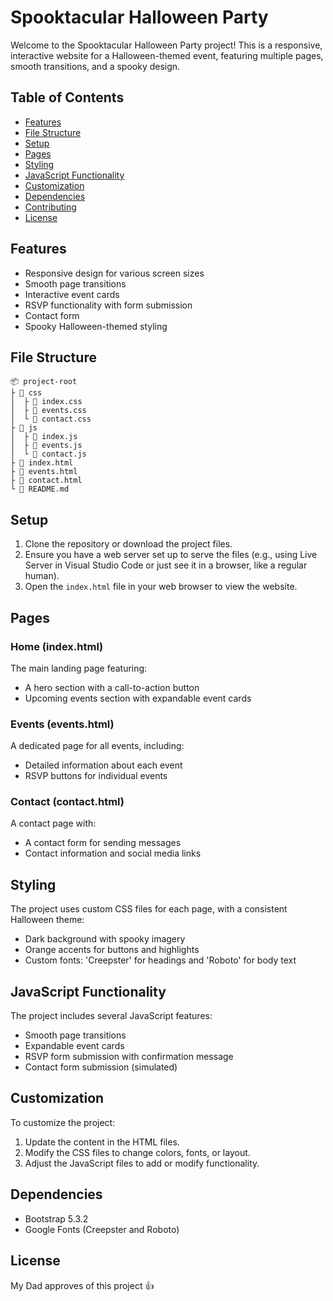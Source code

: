 # Spooktacular Halloween Party

Welcome to the Spooktacular Halloween Party project! This is a responsive, interactive website for a Halloween-themed event, featuring multiple pages, smooth transitions, and a spooky design.

## Table of Contents

- [Features](#features)
- [File Structure](#file-structure)
- [Setup](#setup)
- [Pages](#pages)
- [Styling](#styling)
- [JavaScript Functionality](#javascript-functionality)
- [Customization](#customization)
- [Dependencies](#dependencies)
- [Contributing](#contributing)
- [License](#license)

## Features

- Responsive design for various screen sizes
- Smooth page transitions
- Interactive event cards
- RSVP functionality with form submission
- Contact form
- Spooky Halloween-themed styling

## File Structure

```
📦 project-root
├ 📂 css
│  ├ 📜 index.css
│  ├ 📜 events.css
│  └ 📜 contact.css
├ 📂 js
│  ├ 📜 index.js
│  ├ 📜 events.js
│  └ 📜 contact.js
├ 📜 index.html
├ 📜 events.html
├ 📜 contact.html
└ 📜 README.md
```

## Setup

1. Clone the repository or download the project files.
2. Ensure you have a web server set up to serve the files (e.g., using Live Server in Visual Studio Code or just see it in a browser, like a regular human).
3. Open the `index.html` file in your web browser to view the website.

## Pages

### Home (index.html)

The main landing page featuring:
- A hero section with a call-to-action button
- Upcoming events section with expandable event cards

### Events (events.html)

A dedicated page for all events, including:
- Detailed information about each event
- RSVP buttons for individual events

### Contact (contact.html)

A contact page with:
- A contact form for sending messages
- Contact information and social media links

## Styling

The project uses custom CSS files for each page, with a consistent Halloween theme:

- Dark background with spooky imagery
- Orange accents for buttons and highlights
- Custom fonts: 'Creepster' for headings and 'Roboto' for body text

## JavaScript Functionality

The project includes several JavaScript features:

- Smooth page transitions
- Expandable event cards
- RSVP form submission with confirmation message
- Contact form submission (simulated)

## Customization

To customize the project:

1. Update the content in the HTML files.
2. Modify the CSS files to change colors, fonts, or layout.
3. Adjust the JavaScript files to add or modify functionality.

## Dependencies

- Bootstrap 5.3.2
- Google Fonts (Creepster and Roboto)


## License

My Dad approves of this project 👍